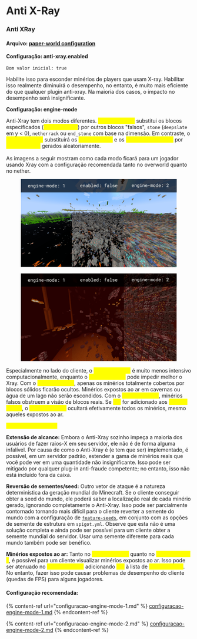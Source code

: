 # Anti X-Ray

### Anti XRay

#### Arquivo: [paper-world configuration](https://docs.papermc.io/paper/reference/world-configuration)

**Configuração: anti-xray.enabled**

`Bom valor inicial: true`

Habilite isso para esconder minérios de players que usam X-ray. Habilitar isso realmente diminuirá o desempenho, no entanto, é muito mais eficiente do que qualquer plugin anti-xray. Na maioria dos casos, o impacto no desempenho será insignificante.

**Configuração: engine-mode**

Anti-Xray tem dois modos diferentes. <mark style="color:yellow;">`engine-mode: 1`</mark> substitui os blocos especificados (<mark style="color:yellow;">`hidden-blocks`</mark>) por outros blocos "falsos", `stone` (`deepslate` em y < 0), `netherrack` ou `end_stone` com base na dimensão. Em contraste, o <mark style="color:yellow;">`engine-mode: 2`</mark> substituirá os <mark style="color:yellow;">`hidden-blocks`</mark> e os <mark style="color:yellow;">`replacement-blocks`</mark> por <mark style="color:yellow;">`hidden-blocks`</mark> gerados aleatoriamente.\
\
As imagens a seguir mostram como cada modo ficará para um jogador usando Xray com a configuração recomendada tanto no overworld quanto no nether.

<figure><img src="../../.gitbook/assets/anti-xray-overworld-3443fb41851dc5d9082f2956268232a1.png" alt=""><figcaption></figcaption></figure>

<figure><img src="../../.gitbook/assets/anti-xray-nether-05e6e894ce876f94d4463e1f491d1030.png" alt=""><figcaption></figcaption></figure>

Especialmente no lado do cliente, o <mark style="color:yellow;">`engine-mode: 1`</mark> é muito menos intensivo computacionalmente, enquanto o <mark style="color:yellow;">`engine-mode: 2`</mark> pode impedir melhor o Xray. Com o <mark style="color:yellow;">`engine-mode: 1`</mark>, apenas os minérios totalmente cobertos por blocos sólidos ficarão ocultos. Minérios expostos ao ar em cavernas ou água de um lago não serão escondidos. Com o <mark style="color:yellow;">`engine-mode: 1`</mark>, minérios falsos obstruem a visão de blocos reais. Se <mark style="color:yellow;">`air`</mark> for adicionado aos <mark style="color:yellow;">`hidden-blocks`</mark>, o <mark style="color:yellow;">`engine-mode: 2`</mark> ocultará efetivamente todos os minérios, mesmo aqueles expostos ao ar.

<mark style="color:yellow;">**BYPASS ANTI-XRAY**</mark>

**Extensão de alcance:** Embora o Anti-Xray sozinho impeça a maioria dos usuários de fazer raios-X em seu servidor, ele não é de forma alguma infalível. Por causa de como o Anti-Xray é (e tem que ser) implementado, é possível, em um servidor padrão, estender a gama de minérios reais que você pode ver em uma quantidade não insignificante. Isso pode ser mitigado por qualquer plug-in anti-fraude competente; no entanto, isso não está incluído fora da caixa.

**Reversão de sementes/seed:** Outro vetor de ataque é a natureza determinística da geração mundial do Minecraft. Se o cliente conseguir obter a seed do mundo, ele poderá saber a localização real de cada minério gerado, ignorando completamente o Anti-Xray. Isso pode ser parcialmente contornado tornando mais difícil para o cliente reverter a semente do mundo com a configuração de [`feature-seeds`](https://docs.papermc.io/paper/reference/world-configuration#feature-seeds), em conjunto com as opções de semente de estrutura em `spigot.yml`. Observe que esta não é uma solução completa e ainda pode ser possível para um cliente obter a semente mundial do servidor. Usar uma semente diferente para cada mundo também pode ser benéfico.

**Minérios expostos ao ar:** Tanto no <mark style="color:yellow;">`engine-mode: 1`</mark> quanto no <mark style="color:yellow;">`engine-mode: 2`</mark>, é possível para um cliente visualizar minérios expostos ao ar. Isso pode ser atenuado no <mark style="color:yellow;">`engine-mode: 1`</mark> adicionando <mark style="color:yellow;">`air`</mark> à lista de <mark style="color:yellow;">`hidden-blocks`</mark>. No entanto, fazer isso pode causar problemas de desempenho do cliente (quedas de FPS) para alguns jogadores.

#### **Configuração recomendada:**

{% content-ref url="configuracao-engine-mode-1.md" %}
[configuracao-engine-mode-1.md](configuracao-engine-mode-1.md)
{% endcontent-ref %}

{% content-ref url="configuracao-engine-mode-2.md" %}
[configuracao-engine-mode-2.md](configuracao-engine-mode-2.md)
{% endcontent-ref %}
